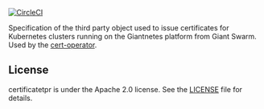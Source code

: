 [![CircleCI](https://circleci.com/gh/giantswarm/certificatetpr.svg?style=shield)](https://circleci.com/gh/giantswarm/certificatetpr?style)

Specification of the third party object used to issue certificates for Kubernetes clusters running
on the Giantnetes platform from Giant Swarm. Used by the [cert-operator](https://github.com/giantswarm/cert-operator).

## License

certificatetpr is under the Apache 2.0 license. See the [LICENSE](LICENSE) file for details.
